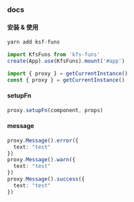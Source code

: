 ### docs
#### 安装 & 使用
```ts
yarn add ksf-funs

import KfsFuns from 'kfs-funs'
create(App).use(KfsFuns).mount('#app')

import { proxy } = getCurrentInstance()
const { proxy } = getCurrentInstance()
```
#### setupFn
```ts
proxy.setupFn(component, props)
```

#### message
```ts
proxy.Message().error({
  text: "test"
})
proxy.Message().warn({
  text: "test"
})
proxy.Message().success({
  text: "test"
})
```
